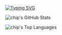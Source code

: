 <a href="https://git.io/typing-svg">
  <img src="https://readme-typing-svg.demolab.com?font=Fira+Code&pause=1000&color=F6428E&repeat=true&width=490&lines=When+I+have+time%2C+I+like+to+build+things." alt="Typing SVG" />
</a>
<p align="left">
  <img src="https://github-readme-stats.vercel.app/api?username=chippokiddo&show_icons=true&theme=radical&layout=compact&card_width=490" alt="chip's GitHub Stats" />
</p>
<p align="left">
  <img src="https://github-readme-stats.vercel.app/api/top-langs/?username=chippokiddo&layout=compact&theme=radical&card_width=490" alt="chip's Top Languages" />
</p>
